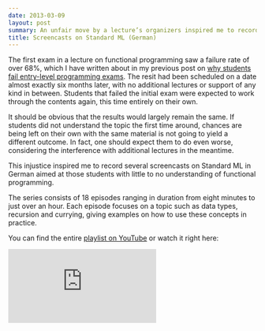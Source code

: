 ```yaml
---
date: 2013-03-09
layout: post
summary: An unfair move by a lecture’s organizers inspired me to record a number of screencasts on functional programming.
title: Screencasts on Standard ML (German)
---
```


The first exam in a lecture on functional programming saw a failure rate of over
68%, which I have written about in my previous post on [why students fail
entry-level programming exams](/blog/why-students-fail-entry-level-programming-exams/).
The resit had been scheduled on a date almost exactly six months later, with no
additional lectures or support of any kind in between. Students that failed the
initial exam were expected to work through the contents again, this time
entirely on their own.

It should be obvious that the results would largely remain the same. If students
did not understand the topic the first time around, chances are being left on
their own with the same material is not going to yield a different outcome. In
fact, one should expect them to do even worse, considering the interference with
additional lectures in the meantime.

This injustice inspired me to record several screencasts on Standard ML in
German aimed at those students with little to no understanding of functional
programming.

The series consists of 18 episodes ranging in duration from eight minutes to
just over an hour. Each episode focuses on a topic such as data types, recursion
and currying, giving examples on how to use these concepts in practice.

You can find the entire
[playlist on YouTube](http://youtube.com/playlist?list=PLvxbiku9hLuGV23Ks2WIzJbvGieCeppzl 'Screencast-series on Standard ML (German)')
or watch it right here:

<iframe class="iframe-youtube" src="http://youtube.com/embed/videoseries?list=PLvxbiku9hLuGV23Ks2WIzJbvGieCeppzl" frameborder="0" allowfullscreen="true">
</iframe>
